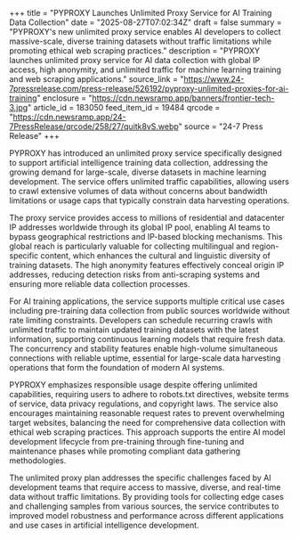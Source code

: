 +++
title = "PYPROXY Launches Unlimited Proxy Service for AI Training Data Collection"
date = "2025-08-27T07:02:34Z"
draft = false
summary = "PYPROXY's new unlimited proxy service enables AI developers to collect massive-scale, diverse training datasets without traffic limitations while promoting ethical web scraping practices."
description = "PYPROXY launches unlimited proxy service for AI data collection with global IP access, high anonymity, and unlimited traffic for machine learning training and web scraping applications."
source_link = "https://www.24-7pressrelease.com/press-release/526192/pyproxy-unlimited-proxies-for-ai-training"
enclosure = "https://cdn.newsramp.app/banners/frontier-tech-3.jpg"
article_id = 183050
feed_item_id = 19484
qrcode = "https://cdn.newsramp.app/24-7PressRelease/qrcode/258/27/quitk8vS.webp"
source = "24-7 Press Release"
+++

<p>PYPROXY has introduced an unlimited proxy service specifically designed to support artificial intelligence training data collection, addressing the growing demand for large-scale, diverse datasets in machine learning development. The service offers unlimited traffic capabilities, allowing users to crawl extensive volumes of data without concerns about bandwidth limitations or usage caps that typically constrain data harvesting operations.</p><p>The proxy service provides access to millions of residential and datacenter IP addresses worldwide through its global IP pool, enabling AI teams to bypass geographical restrictions and IP-based blocking mechanisms. This global reach is particularly valuable for collecting multilingual and region-specific content, which enhances the cultural and linguistic diversity of training datasets. The high anonymity features effectively conceal origin IP addresses, reducing detection risks from anti-scraping systems and ensuring more reliable data collection processes.</p><p>For AI training applications, the service supports multiple critical use cases including pre-training data collection from public sources worldwide without rate limiting constraints. Developers can schedule recurring crawls with unlimited traffic to maintain updated training datasets with the latest information, supporting continuous learning models that require fresh data. The concurrency and stability features enable high-volume simultaneous connections with reliable uptime, essential for large-scale data harvesting operations that form the foundation of modern AI systems.</p><p>PYPROXY emphasizes responsible usage despite offering unlimited capabilities, requiring users to adhere to robots.txt directives, website terms of service, data privacy regulations, and copyright laws. The service also encourages maintaining reasonable request rates to prevent overwhelming target websites, balancing the need for comprehensive data collection with ethical web scraping practices. This approach supports the entire AI model development lifecycle from pre-training through fine-tuning and maintenance phases while promoting compliant data gathering methodologies.</p><p>The unlimited proxy plan addresses the specific challenges faced by AI development teams that require access to massive, diverse, and real-time data without traffic limitations. By providing tools for collecting edge cases and challenging samples from various sources, the service contributes to improved model robustness and performance across different applications and use cases in artificial intelligence development.</p>